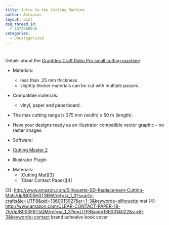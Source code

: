```yaml
---
title: Intro to the Cutting Machine
author: Antonius
layout: post
dsq_thread_id:
  - 1072988938
categories:
  - Uncategorized
---
```

#

Details about the [Graphtec Craft Robo Pro small cutting machine][1]

 [1]: http://www.graphteccorp.com/craftrobo/

*   Materials:
    *   less than .25 mm thickness
    *   slightly thicker materials can be cut with multiple passes.
*   Compatible materials:
    *   vinyl, paper and paperboard.
*   The max cutting range is 375 mm (width) x 50 m (length).
*   Have your designs ready as an illustrator compatible vector graphic – no raster images.




*   Software:
*   [Cutting Master 2][2]
*   Illustrator Plugin

 [2]: http://www.graphtecamerica.com/FAQs/cutting_master2.html




*   Materials:
    *   [Cutting Mat][3]
    *   [Clear Contact Paper][4]

 [3]: http://www.amazon.com/Silhouette-SD-Replacement-Cutting-Mats/dp/B005H3T8BW/ref=sr_1_3?s=arts-crafts&ie=UTF8&qid=1360013927&sr=1-3&keywords=silhouette mat
 [4]: http://www.amazon.com/CLEAR-CONTACT-PAPER-18-75/dp/B000F8T5QM/ref=sr_1_3?ie=UTF8&qid=1360014022&sr=8-3&keywords=contact brand adhesive book cover